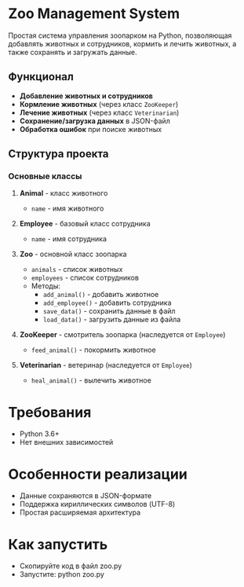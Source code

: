 # Zoo Management System

Простая система управления зоопарком на Python, позволяющая добавлять животных и сотрудников, кормить и лечить животных, а также сохранять и загружать данные.

## Функционал

- **Добавление животных и сотрудников**
- **Кормление животных** (через класс `ZooKeeper`)
- **Лечение животных** (через класс `Veterinarian`)
- **Сохранение/загрузка данных** в JSON-файл
- **Обработка ошибок** при поиске животных

## Структура проекта

### Основные классы

1. **Animal** - класс животного
   - `name` - имя животного

2. **Employee** - базовый класс сотрудника
   - `name` - имя сотрудника

3. **Zoo** - основной класс зоопарка
   - `animals` - список животных
   - `employees` - список сотрудников
   - Методы:
     - `add_animal()` - добавить животное
     - `add_employee()` - добавить сотрудника
     - `save_data()` - сохранить данные в файл
     - `load_data()` - загрузить данные из файла

4. **ZooKeeper** - смотритель зоопарка (наследуется от `Employee`)
   - `feed_animal()` - покормить животное

5. **Veterinarian** - ветеринар (наследуется от `Employee`)
   - `heal_animal()` - вылечить животное
  
# Требования

- Python 3.6+
- Нет внешних зависимостей

# Особенности реализации

- Данные сохраняются в JSON-формате
- Поддержка кириллических символов (UTF-8)
- Простая расширяемая архитектура

# Как запустить

- Скопируйте код в файл zoo.py
- Запустите: python zoo.py
